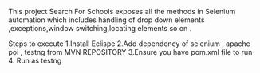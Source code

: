 This project Search For Schools exposes all the methods in Selenium automation which includes handling of drop down elements ,exceptions,window switching,locating elements so on .

Steps to execute 
1.Install Eclispe 
2.Add dependency of selenium , apache poi , testng from MVN REPOSITORY
3.Ensure you have pom.xml file to run 
4. Run as testng 
